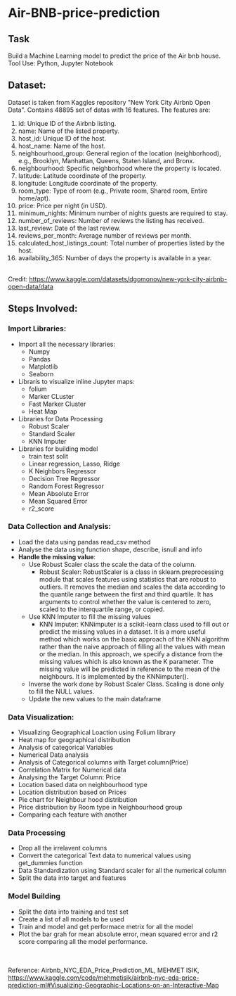 # Air-BNB-price-prediction
## Task
Build a Machine Learning model to predict the price of the Air bnb house.</br>
Tool Use: Python, Jupyter Notebook
## Dataset:
Dataset is taken from Kaggles repository "New York City Airbnb Open Data". Contains 48895 set of datas with 16 features. The features are:
1. id: Unique ID of the Airbnb listing.
2. name: Name of the listed property.
3. host_id: Unique ID of the host.
4. host_name: Name of the host.
5. neighbourhood_group: General region of the location (neighborhood), e.g., Brooklyn, Manhattan, Queens, Staten Island, and Bronx.
6. neighbourhood: Specific neighborhood where the property is located.
7. latitude: Latitude coordinate of the property.
8. longitude: Longitude coordinate of the property.
9. room_type: Type of room (e.g., Private room, Shared room, Entire home/apt).
10. price: Price per night (in USD).
11. minimum_nights: Minimum number of nights guests are required to stay.
12. number_of_reviews: Number of reviews the listing has received.
13. last_review: Date of the last review.
14. reviews_per_month: Average number of reviews per month.
15. calculated_host_listings_count: Total number of properties listed by the host.
16. availability_365: Number of days the property is available in a year.</br></br>

Credit: https://www.kaggle.com/datasets/dgomonov/new-york-city-airbnb-open-data/data

## Steps Involved:
### Import Libraries:
- Import all the necessary libraries:
  - Numpy
  - Pandas
  - Matplotlib
  - Seaborn
- Libraris to visualize inline Jupyter maps:
  - folium
  - Marker CLuster
  - Fast Marker Cluster
  - Heat Map
- Libraries for Data Processing
  - Robust Scaler
  - Standard Scaler
  - KNN Imputer
- Libraries for building model
  - train test solit
  - Linear regression, Lasso, Ridge
  - K Neighbors Regressor
  - Decision Tree Regressor
  - Random Forest Regressor
  - Mean Absolute Error
  - Mean Squared Error
  - r2_score
 
### Data Collection and Analysis:
- Load the data using pandas read_csv method
- Analyse the data using function shape, describe, isnull and info
- **Handle the missing value**:
  - Use Robust Scaler class the scale the data of the column.
    - Robust Scaler: RobustScaler is a class in sklearn.preprocessing module that scales features using statistics that are robust to outliers. It removes the median and scales the data according to the quantile range between the first and third quartile. It has arguments to control whether the value is centered to zero, scaled to the interquartile range, or copied.
  - Use KNN Imputer to fill the missing values
    - KNN Imputer: KNNimputer is a scikit-learn class used to fill out or predict the missing values in a dataset. It is a more useful method which works on the basic approach of the KNN algorithm rather than the naive approach of filling all the values with mean or the median. In this approach, we specify a distance from the missing values which is also known as the K parameter. The missing value will be predicted in reference to the mean of the neighbours. It is implemented by the KNNimputer().
  - Inverse the work done by Robust Scaler Class. Scaling is done only to fill the NULL values.
  - Update the new values to the main dataframe
### Data Visualization:
- Visualizing Geographical Loaction using Folium library
- Heat map for geographical distribution
- Analysis of categorical Variables
- Numerical Data analysis
- Analysis of Categorical columns with Target column(Price)
- Correlation Matrix for Numerical data
- Analysing the Target Column: Price
- Location based data on neighbourhood type
- Location distribution based on Prices
- Pie chart for Neighbour hood distribution
- Price distribution by Room type in Neighbourhood group
- Comparing each feature with another
### Data Processing
- Drop all the irrelavent columns
- Convert the categorical Text data to numerical values using get_dummies function
- Data Standardization using Standard scaler for all the numerical column
- Split the data into target and features
### Model Building
- Split the data into training and test set
- Create a list of all models to be used
- Train and model and get performace metrix for all the model
- Plot the bar grah for mean absolute error, mean squared error and r2 score comparing all the model performance.</br></br></br>

Reference: Airbnb_NYC_EDA_Price_Prediction_ML, MEHMET ISIK, https://www.kaggle.com/code/mehmetisik/airbnb-nyc-eda-price-prediction-ml#Visualizing-Geographic-Locations-on-an-Interactive-Map
 
  
